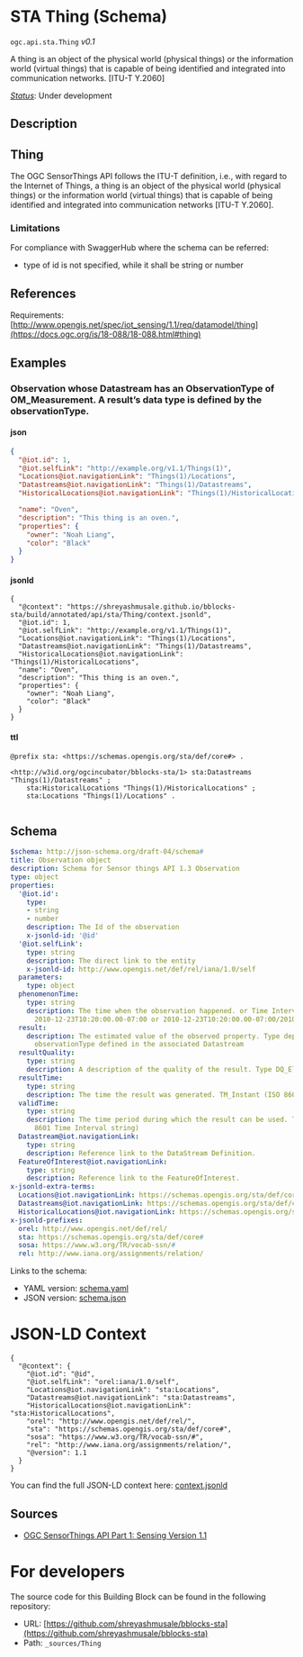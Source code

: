 
# STA Thing (Schema)

`ogc.api.sta.Thing` *v0.1*

A thing is an object of the physical world (physical things) or the information world (virtual things) that is capable of being identified and integrated into communication networks. [ITU-T Y.2060]

[*Status*](http://www.opengis.net/def/status): Under development

## Description

## Thing

The OGC SensorThings API follows the ITU-T definition, i.e., with regard to the Internet of Things, a thing is an object of the physical world (physical things) or the information world (virtual things) that is capable of being identified and integrated into communication networks [ITU-T Y.2060].

### Limitations
For compliance with SwaggerHub where the schema can be referred:
- type of id is not specified, while it shall be string or number


## References

Requirements: [http://www.opengis.net/spec/iot_sensing/1.1/req/datamodel/thing](https://docs.ogc.org/is/18-088/18-088.html#thing)

## Examples

### Observation whose Datastream has an ObservationType of OM_Measurement. A result’s data type is defined by the observationType.
#### json
```json
{
  "@iot.id": 1,
  "@iot.selfLink": "http://example.org/v1.1/Things(1)",
  "Locations@iot.navigationLink": "Things(1)/Locations",
  "Datastreams@iot.navigationLink": "Things(1)/Datastreams",
  "HistoricalLocations@iot.navigationLink": "Things(1)/HistoricalLocations",

  "name": "Oven",
  "description": "This thing is an oven.",
  "properties": {
    "owner": "Noah Liang",
    "color": "Black"
  }
}

```

#### jsonld
```jsonld
{
  "@context": "https://shreyashmusale.github.io/bblocks-sta/build/annotated/api/sta/Thing/context.jsonld",
  "@iot.id": 1,
  "@iot.selfLink": "http://example.org/v1.1/Things(1)",
  "Locations@iot.navigationLink": "Things(1)/Locations",
  "Datastreams@iot.navigationLink": "Things(1)/Datastreams",
  "HistoricalLocations@iot.navigationLink": "Things(1)/HistoricalLocations",
  "name": "Oven",
  "description": "This thing is an oven.",
  "properties": {
    "owner": "Noah Liang",
    "color": "Black"
  }
}
```

#### ttl
```ttl
@prefix sta: <https://schemas.opengis.org/sta/def/core#> .

<http://w3id.org/ogcincubator/bblocks-sta/1> sta:Datastreams "Things(1)/Datastreams" ;
    sta:HistoricalLocations "Things(1)/HistoricalLocations" ;
    sta:Locations "Things(1)/Locations" .


```

## Schema

```yaml
$schema: http://json-schema.org/draft-04/schema#
title: Observation object
description: Schema for Sensor things API 1.3 Observation
type: object
properties:
  '@iot.id':
    type:
    - string
    - number
    description: The Id of the observation
    x-jsonld-id: '@id'
  '@iot.selfLink':
    type: string
    description: The direct link to the entity
    x-jsonld-id: http://www.opengis.net/def/rel/iana/1.0/self
  parameters:
    type: object
  phenomenonTime:
    type: string
    description: The time when the observation happened. or Time Interval string (e.g.,
      2010-12-23T10:20:00.00-07:00 or 2010-12-23T10:20:00.00-07:00/2010-12-23T12:20:00.00-07:00)
  result:
    description: The estimated value of the observed property. Type depends on the
      observationType defined in the associated Datastream
  resultQuality:
    type: string
    description: A description of the quality of the result. Type DQ_Element.
  resultTime:
    type: string
    description: The time the result was generated. TM_Instant (ISO 8601 Time string)
  validTime:
    type: string
    description: The time period during which the result can be used. TM_Period (ISO
      8601 Time Interval string)
  Datastream@iot.navigationLink:
    type: string
    description: Reference link to the DataStream Definition.
  FeatureOfInterest@iot.navigationLink:
    type: string
    description: Reference link to the FeatureOfInterest.
x-jsonld-extra-terms:
  Locations@iot.navigationLink: https://schemas.opengis.org/sta/def/core#Locations
  Datastreams@iot.navigationLink: https://schemas.opengis.org/sta/def/core#Datastreams
  HistoricalLocations@iot.navigationLink: https://schemas.opengis.org/sta/def/core#HistoricalLocations
x-jsonld-prefixes:
  orel: http://www.opengis.net/def/rel/
  sta: https://schemas.opengis.org/sta/def/core#
  sosa: https://www.w3.org/TR/vocab-ssn/#
  rel: http://www.iana.org/assignments/relation/

```

Links to the schema:

* YAML version: [schema.yaml](https://shreyashmusale.github.io/bblocks-sta/build/annotated/api/sta/Thing/schema.json)
* JSON version: [schema.json](https://shreyashmusale.github.io/bblocks-sta/build/annotated/api/sta/Thing/schema.yaml)


# JSON-LD Context

```jsonld
{
  "@context": {
    "@iot.id": "@id",
    "@iot.selfLink": "orel:iana/1.0/self",
    "Locations@iot.navigationLink": "sta:Locations",
    "Datastreams@iot.navigationLink": "sta:Datastreams",
    "HistoricalLocations@iot.navigationLink": "sta:HistoricalLocations",
    "orel": "http://www.opengis.net/def/rel/",
    "sta": "https://schemas.opengis.org/sta/def/core#",
    "sosa": "https://www.w3.org/TR/vocab-ssn/#",
    "rel": "http://www.iana.org/assignments/relation/",
    "@version": 1.1
  }
}
```

You can find the full JSON-LD context here:
[context.jsonld](https://shreyashmusale.github.io/bblocks-sta/build/annotated/api/sta/Thing/context.jsonld)

## Sources

* [OGC SensorThings API Part 1: Sensing Version 1.1](https://docs.ogc.org/is/18-088/18-088.html#thing)

# For developers

The source code for this Building Block can be found in the following repository:

* URL: [https://github.com/shreyashmusale/bblocks-sta](https://github.com/shreyashmusale/bblocks-sta)
* Path: `_sources/Thing`

